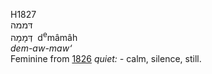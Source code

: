 <body>
  <p>H1827<br>  דּממה  <br> דְּמָמָה  ‎  d<sup>e</sup>mâmâh  <br><i>dem-aw-maw‘ </i><br>Feminine from <a href="h1826.htm">1826</a>  <i>quiet: - </i>calm, silence, still.<br></p>
 </body>